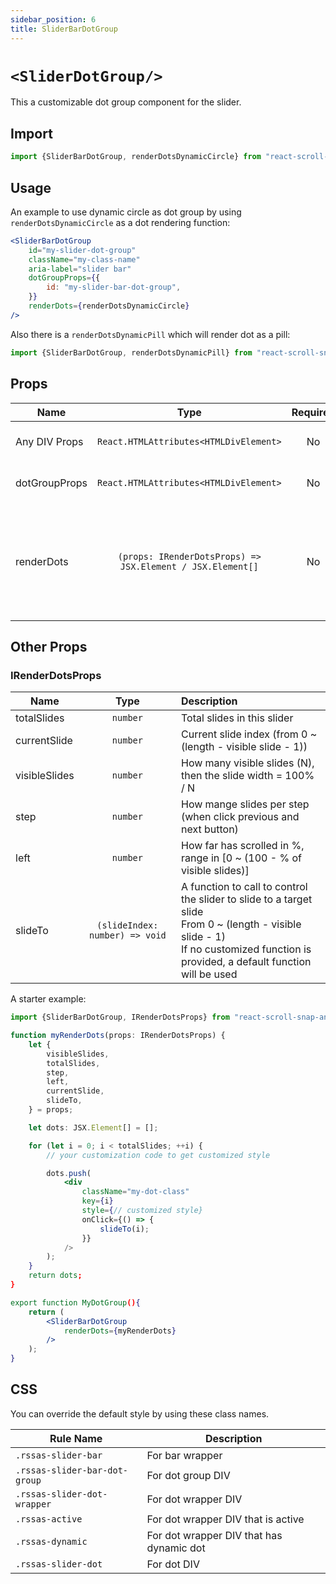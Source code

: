 ```yaml
---
sidebar_position: 6
title: SliderBarDotGroup
---
```



# `<SliderDotGroup/>`

This a customizable dot group component for the slider.

## Import

```jsx
import {SliderBarDotGroup, renderDotsDynamicCircle} from "react-scroll-snap-anime-slider";
```

## Usage

An example to use dynamic circle as dot group by using `renderDotsDynamicCircle` as a dot rendering function:
```jsx
<SliderBarDotGroup
    id="my-slider-dot-group"
    className="my-class-name"
    aria-label="slider bar"
    dotGroupProps={{
        id: "my-slider-bar-dot-group",
    }}
    renderDots={renderDotsDynamicCircle}
/>
```

Also there is a `renderDotsDynamicPill` which will render dot as a pill:

```jsx
import {SliderBarDotGroup, renderDotsDynamicPill} from "react-scroll-snap-anime-slider";
```


## Props


| Name          |                            Type                            | Required | Default | Description                                                             |
| ------------- | :--------------------------------------------------------: | :------: | :-----: | :---------------------------------------------------------------------- |
| Any DIV Props |           `React.HTMLAttributes<HTMLDivElement>`           |    No    |         | DIV Element props                                                       |
| dotGroupProps |           `React.HTMLAttributes<HTMLDivElement>`           |    No    |         | Props to the dot group DIV                                              |
| renderDots    | `(props: IRenderDotsProps) => JSX.Element / JSX.Element[]` |    No    |         | To customize the dot group rendering by using the state props passed in |


## Other Props

### IRenderDotsProps

| Name          |              Type              | Description                                                                                                                                                                                  |
| ------------- | :----------------------------: | :------------------------------------------------------------------------------------------------------------------------------------------------------------------------------------------- |
| totalSlides   |            `number`            | Total slides in this slider                                                                                                                                                                  |
| currentSlide  |            `number`            | Current slide index (from 0 ~ (length - visible slide - 1))                                                                                                                                  |
| visibleSlides |            `number`            | How many visible slides (N), then the slide width = 100% / N                                                                                                                                 |
| step          |            `number`            | How mange slides per step (when click previous and next button)                                                                                                                              |
| left          |            `number`            | How far has scrolled in %, range in [0 ~ (100 - % of visible slides)]                                                                                                                        |
| slideTo       | `(slideIndex: number) => void` | A function to call to control the slider to slide to a target slide <br/> From 0 ~ (length - visible slide - 1) <br/> If no customized function is provided, a default function will be used |
 
A starter example:

```jsx title="MyDotGroup.tsx"
import {SliderBarDotGroup, IRenderDotsProps} from "react-scroll-snap-anime-slider";

function myRenderDots(props: IRenderDotsProps) {
    let {
        visibleSlides,
        totalSlides,
        step,
        left,
        currentSlide,
        slideTo,
    } = props;

    let dots: JSX.Element[] = [];

    for (let i = 0; i < totalSlides; ++i) {
        // your customization code to get customized style

        dots.push(
            <div
                className="my-dot-class"
                key={i}
                style={// customized style}
                onClick={() => {
                    slideTo(i);
                }}
            />
        );
    }
    return dots;
}

export function MyDotGroup(){
    return (
        <SliderBarDotGroup
            renderDots={myRenderDots}
        />
    );
}
```

## CSS

You can override the default style by using these class names.

| Rule Name                     | Description                              |
| ----------------------------- | ---------------------------------------- |
| `.rssas-slider-bar`           | For bar wrapper                          |
| `.rssas-slider-bar-dot-group` | For dot group DIV                        |
| `.rssas-slider-dot-wrapper`   | For dot wrapper DIV                      |
| `.rssas-active`               | For dot wrapper DIV that is active       |
| `.rssas-dynamic`              | For dot wrapper DIV that has dynamic dot |
| `.rssas-slider-dot`           | For dot DIV                              |

